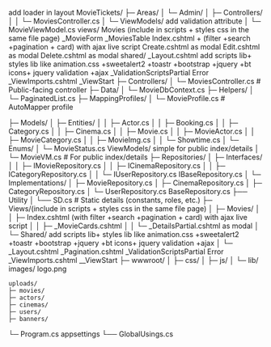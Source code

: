 ﻿add loader in layout
MovieTickets/
├─ Areas/
│  └─ Admin/
│     ├─ Controllers/
│     │  └─ MoviesController.cs
│     └─ ViewModels/
			add validation attribute
│        └─ MovieViewModel.cs
		views/
			Movies (include in scripts + styles css in the same file page)
				_MovieForm
				_MoviesTable
				Index.cshtml + (filter +search +pagination + card) with ajax live script 
				Create.cshtml as modal
				Edit.cshtml as modal
				Delete.cshtml as modal
			shared/
				_Layout.cshtml
				add scripts lib+ styles lib like animation.css +sweetalert2 +toastr +bootstrap +jquery +bt icons+ jquery validation +ajax
				_ValidationScriptsPartial
				Error
			_ViewImports.cshtml
			_ViewStart
├─ Controllers/
│  └─ MoviesController.cs           # Public-facing controller
├─ Data/
│  └─ MovieDbContext.cs
├─ Helpers/
│  └─ PaginatedList.cs
├─ MappingProfiles/
│  └─ MovieProfile.cs               # AutoMapper profile

├─ Models/
│  ├─ Entities/
│  │  ├─ Actor.cs
│  │  ├─ Booking.cs
│  │  ├─ Category.cs
│  │  ├─ Cinema.cs
│  │  ├─ Movie.cs
│  │  ├─ MovieActor.cs
│  │  ├─ MovieCategory.cs
│  │  ├─ MovieImg.cs
│  │  └─ Showtime.cs
│  └─ Enums/
│     └─ MovieStatus.cs
	ViewModels/
		simple for public index/details
│     └─ MovieVM.cs                 # For public index/details
├─ Repositories/
│  ├─ Interfaces/
│  │  ├─ IMovieRepository.cs
│  │  ├─ ICinemaRepository.cs
│  │  ├─ ICategoryRepository.cs
│  │  └─ IUserRepository.cs
		IBaseRepository.cs
│  └─ Implementations/
│     ├─ MovieRepository.cs
│     ├─ CinemaRepository.cs
│     ├─ CategoryRepository.cs
│     └─ UserRepository.cs
		BaseRepository.cs
├── Utility
│   └── SD.cs                # Static details (constants, roles, etc.)
├─ Views/(include in scripts + styles css in the same file page)
│  ├─ Movies/
│  │  ├─ Index.cshtml (with filter +search +pagination + card) with ajax live script
│  │  ├─ _MovieCards.cshtml
│  │  └─ _DetailsPartial.cshtml as modal
│  └─ Shared/
		add scripts lib+ styles lib like animation.css +sweetalert2 +toastr +bootstrap +jquery +bt icons+ jquery validation +ajax 
│     └─ _Layout.cshtml
		_Pagination.cshtml
		_ValidationScriptsPartial
		Error
	_ViewImports.cshtml
	__ViewStart
├─ wwwroot/
│  ├─ css/
│  ├─ js/
│  └─ lib/
	images/
		logo.png

	uploads/
	├─ movies/
	├─ actors/
	├─ cinemas/
	├─ users/
	├─ banners/
└─ Program.cs
	appsettings
└── GlobalUsings.cs
